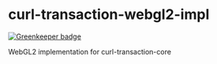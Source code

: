 # curl-transaction-webgl2-impl

[![Greenkeeper badge](https://badges.greenkeeper.io/pRizz/curl-transaction-webgl2-impl.svg)](https://greenkeeper.io/)

WebGL2 implementation for curl-transaction-core
